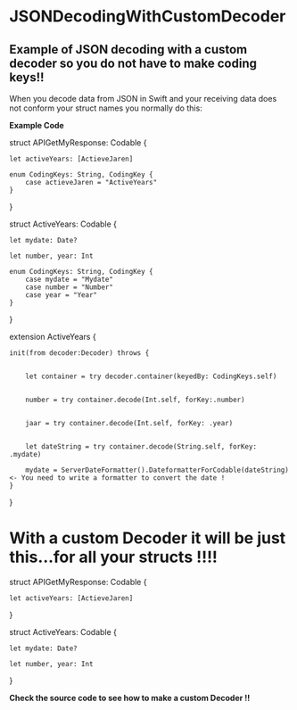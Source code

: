 # JSONDecodingWithCustomDecoder
Example of JSON decoding with a custom decoder so you do not have to make coding keys!!
---------------------------------------------------------------------------------------

When you decode data from JSON in Swift and your receiving data does not conform your struct names you normally do this:


<B>Example Code</B>

struct APIGetMyResponse: Codable {

    let activeYears: [ActieveJaren]

    enum CodingKeys: String, CodingKey {
        case actieveJaren = "ActiveYears" 
    }
}

struct ActiveYears: Codable {

    let mydate: Date?
    
    let number, year: Int

    enum CodingKeys: String, CodingKey {
        case mydate = "Mydate"
        case number = "Number"
        case year = "Year"
    }
}

extension ActiveYears {


    init(from decoder:Decoder) throws {
    
    
        let container = try decoder.container(keyedBy: CodingKeys.self)
        
    
        number = try container.decode(Int.self, forKey:.number)
        
        
        jaar = try container.decode(Int.self, forKey: .year)
        
        
        let dateString = try container.decode(String.self, forKey: .mydate)
        
        mydate = ServerDateFormatter().DateformatterForCodable(dateString) <- You need to write a formatter to convert the date !
    }
}

# With a custom Decoder it will be just this...for all your structs !!!!

struct APIGetMyResponse: Codable {

    let activeYears: [ActieveJaren]
    
}


struct ActiveYears: Codable {

    let mydate: Date?
    
    let number, year: Int
    
}


<B>Check the source code to see how to make a custom Decoder !!
